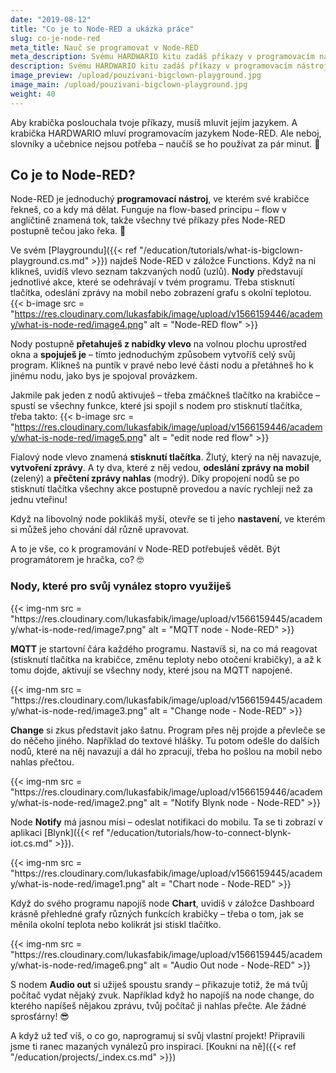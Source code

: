 ```yaml
---
date: "2019-08-12"
title: "Co je to Node-RED a ukázka práce"
slug: co-je-node-red
meta_title: Nauč se programovat v Node-RED
meta_description: Svému HARDWARIO kitu zadáš příkazy v programovacím nástroji Node-RED. Ten je úžasně intuitivní a pracovat se v něm naučíš za pár minut. Přesvědč se sám.
description: Svému HARDWARIO kitu zadáš příkazy v programovacím nástroji Node-RED. Ten je úžasně intuitivní a pracovat se v něm naučíš za pár minut. Přesvědč se sám.
image_preview: /upload/pouzivani-bigclown-playground.jpg
image_main: /upload/pouzivani-bigclown-playground.jpg
weight: 40
---
```


Aby krabička poslouchala tvoje příkazy, musíš mluvit jejím jazykem. A krabička HARDWARIO mluví programovacím jazykem Node-RED. Ale neboj, slovníky a učebnice nejsou potřeba – naučíš se ho používat za pár minut. 💪


## Co je to Node-RED?
Node-RED je jednoduchý **programovací nástroj**, ve kterém své krabičce řekneš, co a kdy má dělat. Funguje na flow-based principu – flow v angličtině znamená tok, takže všechny tvé příkazy přes Node-RED postupně tečou jako řeka. 🌊

Ve svém [Playgroundu]({{< ref "/education/tutorials/what-is-bigclown-playground.cs.md" >}}) najdeš Node-RED v záložce Functions. Když na ni klikneš, uvidíš vlevo seznam takzvaných nodů (uzlů). **Nody** představují jednotlivé akce, které se odehrávají v tvém programu. Třeba stisknutí tlačítka, odeslání zprávy na mobil nebo zobrazení grafu s okolní teplotou.
{{< b-image src = "https://res.cloudinary.com/lukasfabik/image/upload/v1566159446/academy/what-is-node-red/image4.png" alt = "Node-RED flow" >}}

Nody postupně **přetahuješ z nabídky vlevo** na volnou plochu uprostřed okna a **spojuješ je** – tímto jednoduchým způsobem vytvoříš celý svůj program. Klikneš na puntík v pravé nebo levé části nodu a přetáhneš ho k jinému nodu, jako bys je spojoval provázkem.

Jakmile pak jeden z nodů aktivuješ – třeba zmáčkneš tlačítko na krabičce – spustí se všechny funkce, které jsi spojil s nodem pro stisknutí tlačítka, třeba takto:
{{< b-image src = "https://res.cloudinary.com/lukasfabik/image/upload/v1566159446/academy/what-is-node-red/image5.png" alt = "edit node red flow" >}}

Fialový node vlevo znamená **stisknutí tlačítka**. Žlutý, který na něj navazuje, **vytvoření zprávy**. A ty dva, které z něj vedou, **odeslání zprávy na mobil** (zelený) a **přečtení zprávy nahlas** (modrý). Díky propojení nodů se po stisknutí tlačítka všechny akce postupně provedou a navíc rychleji než za jednu vteřinu!

Když na libovolný node poklikáš myší, otevře se ti jeho **nastavení**, ve kterém si můžeš jeho chování dál různě upravovat.

A to je vše, co k programování v Node-RED potřebuješ vědět. Být programátorem je hračka, co? 🤓


### Nody, které pro svůj vynález stopro využiješ

<div class = "row align-items-start">
    <div class = "col-md-4">
        {{< img-nm src = "https://res.cloudinary.com/lukasfabik/image/upload/v1566159445/academy/what-is-node-red/image7.png" alt = "MQTT node - Node-RED" >}}
    </div>
    <div class = "col-md-8">
        <p><strong>MQTT</strong> je startovní čára každého programu. Nastavíš si, na co má reagovat (stisknutí tlačítka na krabičce, změnu teploty nebo otočení krabičky), a až k tomu dojde, aktivují se všechny nody, které jsou na MQTT napojené.</p>
    </div>
</div>

<div class = "row align-items-start">
    <div class = "col-md-4">
        {{< img-nm src = "https://res.cloudinary.com/lukasfabik/image/upload/v1566159445/academy/what-is-node-red/image3.png" alt = "Change node - Node-RED" >}}
    </div>
    <div class = "col-md-8">
        <p><strong>Change</strong> si zkus představit jako šatnu. Program přes něj projde a převleče se do něčeho jiného. Například do textové hlášky. Tu potom odešle do dalších nodů, které na něj navazují a dál ho zpracují, třeba ho pošlou na mobil nebo nahlas přečtou.</p>
    </div>
</div>

<div class = "row align-items-start">
    <div class = "col-md-4">
        {{< img-nm src = "https://res.cloudinary.com/lukasfabik/image/upload/v1566159446/academy/what-is-node-red/image2.png" alt = "Notify Blynk node - Node-RED" >}}
    </div>
    <div class = "col-md-8">
        <p>Node <strong>Notify</strong> má jasnou misi – odeslat notifikaci do mobilu. Ta se ti zobrazí v aplikaci [Blynk]({{< ref "/education/tutorials/how-to-connect-blynk-iot.cs.md" >}}).</p>
    </div>
</div>

<div class = "row align-items-start">
    <div class = "col-md-4">
        {{< img-nm src = "https://res.cloudinary.com/lukasfabik/image/upload/v1566159445/academy/what-is-node-red/image1.png" alt = "Chart node - Node-RED" >}}
    </div>
    <div class = "col-md-8">
        <p>Když do svého programu napojíš node <strong>Chart</strong>, uvidíš v záložce Dashboard krásně přehledné grafy různých funkcích krabičky – třeba o tom, jak se měnila okolní teplota nebo kolikrát jsi stiskl tlačítko.</p>
    </div>
</div>

<div class = "row align-items-start">
    <div class = "col-md-4">
        {{< img-nm src = "https://res.cloudinary.com/lukasfabik/image/upload/v1566159445/academy/what-is-node-red/image6.png" alt = "Audio Out node - Node-RED" >}}
    </div>
    <div class = "col-md-8">
        <p>S nodem <strong>Audio out</strong> si užiješ spoustu srandy – přikazuje totiž, že má tvůj počítač vydat nějaký zvuk. Například když ho napojíš na node change, do kterého napíšeš nějakou zprávu, tvůj počítač ji nahlas přečte. Ale žádné sprosťárny! 😎</p>
    </div>
</div>

A když už teď víš, o co go, naprogramuj si svůj vlastní projekt! Připravili jsme ti ranec mazaných vynálezů pro inspiraci.
[Koukni na ně]({{< ref "/education/projects/_index.cs.md" >}})
